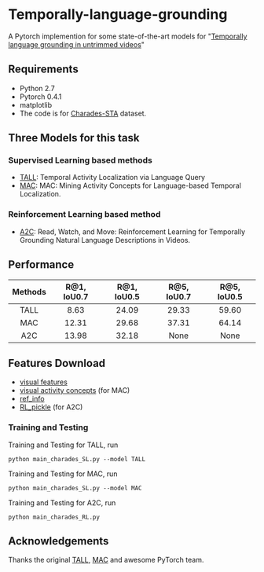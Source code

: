 # Temporally-language-grounding
A Pytorch implemention for some state-of-the-art models for "[Temporally language grounding in untrimmed videos](https://github.com/WuJie1010/Awesome-Temporally-Language-Grounding)"


## Requirements
- Python 2.7
- Pytorch 0.4.1
- matplotlib
- The code is for [Charades-STA](https://arxiv.org/pdf/1705.02101.pdf) dataset.

## Three Models for this task
### Supervised Learning based methods
- [TALL](http://openaccess.thecvf.com/content_ICCV_2017/papers/Gao_TALL_Temporal_Activity_ICCV_2017_paper.pdf): Temporal Activity Localization via Language Query
- [MAC](https://arxiv.org/pdf/1811.08925.pdf): MAC: Mining Activity Concepts for Language-based Temporal Localization.
### Reinforcement Learning based method
- [A2C](https://arxiv.org/abs/1901.06829v1): Read, Watch, and Move: Reinforcement Learning for Temporally Grounding Natural Language Descriptions in Videos.

## Performance
| Methods        | R@1, IoU0.7   |  R@1, IoU0.5  | R@5, IoU0.7   |  R@5, IoU0.5  |
|  :------:   | :-----:   | :----: | :----: | :----: |
| TALL        | 8.63      |   24.09    |29.33      |   59.60    |
|  MAC        | 12.31  |   29.68    |37.31      |   64.14    |
|  A2C        | 13.98      |   32.18    |  None      |   None    |

## Features Download
- [visual features](https://drive.google.com/open?id=1vFxDw4AkGVgfILH-6xaHofLZ7PbWwFC2)
- [visual activity concepts](https://drive.google.com/open?id=1biKPDmb7hbzowKLMIRSTLE0w_tWbGPAe) (for MAC)
- [ref_info](https://drive.google.com/open?id=16rFGu9rnhnH-WQeUmN7VtMgljrhGspll)
- [RL_pickle]() (for A2C)

### Training and Testing
Training and Testing for TALL, run
```
python main_charades_SL.py --model TALL
```
Training and Testing for MAC, run
```
python main_charades_SL.py --model MAC
```
Training and Testing for A2C, run
```
python main_charades_RL.py
```

## Acknowledgements
Thanks the original [TALL](https://github.com/jiyanggao/TALL), [MAC](https://github.com/runzhouge/MAC) and awesome PyTorch team.

